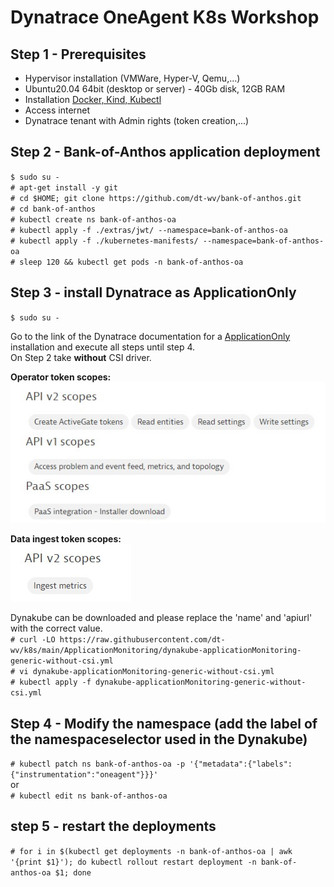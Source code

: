 # Dynatrace OneAgent K8s Workshop

## Step 1 - Prerequisites
- Hypervisor installation (VMWare, Hyper-V, Qemu,...)
- Ubuntu20.04 64bit (desktop or server) - 40Gb disk, 12GB RAM
- Installation [Docker, Kind, Kubectl](https://github.com/dt-wv/k8s/tree/main/workshop/README.md)
- Access internet  
- Dynatrace tenant with Admin rights (token creation,...)

## Step 2 - Bank-of-Anthos application deployment
`$ sudo su -`  
`# apt-get install -y git`  
`# cd $HOME; git clone https://github.com/dt-wv/bank-of-anthos.git`  
`# cd bank-of-anthos`  
`# kubectl create ns bank-of-anthos-oa`  
`# kubectl apply -f ./extras/jwt/ --namespace=bank-of-anthos-oa`  
`# kubectl apply -f ./kubernetes-manifests/ --namespace=bank-of-anthos-oa`  
`# sleep 120 && kubectl get pods -n bank-of-anthos-oa`  


## Step 3 - install Dynatrace as ApplicationOnly
`$ sudo su -`

Go to the link of the Dynatrace documentation for a [ApplicationOnly](https://docs.dynatrace.com/docs/setup-and-configuration/setup-on-k8s/installation/app-observability-automated#manifest) installation and execute all steps until step 4.  
On Step 2 take <b>without</b> CSI driver.  

<b>Operator token scopes:</b>  
![](img/operator_k8s_token_scopes.jpg)

<b>Data ingest token scopes:</b>  
![](img/dataingest_token_scopes.jpg)

Dynakube can be downloaded and please replace the 'name' and 'apiurl' with the correct value.  
`# curl -LO https://raw.githubusercontent.com/dt-wv/k8s/main/ApplicationMonitoring/dynakube-applicationMonitoring-generic-without-csi.yml`  
`# vi dynakube-applicationMonitoring-generic-without-csi.yml`  
`# kubectl apply -f dynakube-applicationMonitoring-generic-without-csi.yml`

## Step 4 - Modify the namespace (add the label of the namespaceselector used in the Dynakube)

`# kubectl patch ns bank-of-anthos-oa -p '{"metadata":{"labels":{"instrumentation":"oneagent"}}}'`  
or  
`# kubectl edit ns bank-of-anthos-oa`
## step 5 - restart the deployments
`# for i in $(kubectl get deployments -n bank-of-anthos-oa | awk '{print $1}'); do kubectl rollout restart deployment -n bank-of-anthos-oa $1; done`


